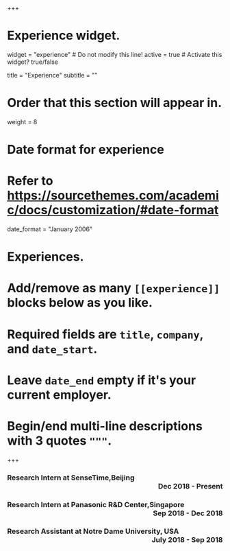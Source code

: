 +++
# Experience widget.
widget = "experience"  # Do not modify this line!
active = true  # Activate this widget? true/false

title = "Experience"
subtitle = ""

# Order that this section will appear in.
weight = 8

# Date format for experience
#   Refer to https://sourcethemes.com/academic/docs/customization/#date-format
date_format = "January 2006"

# Experiences.
#   Add/remove as many `[[experience]]` blocks below as you like.
#   Required fields are `title`, `company`, and `date_start`.
#   Leave `date_end` empty if it's your current employer.
#   Begin/end multi-line descriptions with 3 quotes `"""`.

+++

### Research Intern at SenseTime,Beijing  <div style="text-align: right"> Dec 2018 - Present</div>
### Research Intern at Panasonic R&D Center,Singapore  <div style="text-align: right"> Sep 2018 - Dec 2018</div>
### Research Assistant at Notre Dame University, USA  <div style="text-align: right"> July 2018 - Sep 2018</div>
